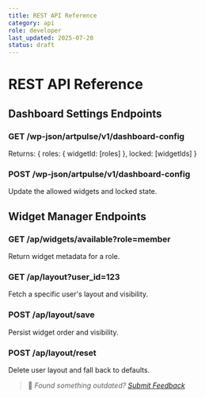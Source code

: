 ```yaml
---
title: REST API Reference
category: api
role: developer
last_updated: 2025-07-20
status: draft
---
```


# REST API Reference

## Dashboard Settings Endpoints

### GET /wp-json/artpulse/v1/dashboard-config
Returns:
{
  roles: { widgetId: [roles] },
  locked: [widgetIds]
}

### POST /wp-json/artpulse/v1/dashboard-config
Update the allowed widgets and locked state.

## Widget Manager Endpoints

### GET /ap/widgets/available?role=member
Return widget metadata for a role.

### GET /ap/layout?user_id=123
Fetch a specific user's layout and visibility.

### POST /ap/layout/save
Persist widget order and visibility.

### POST /ap/layout/reset
Delete user layout and fall back to defaults.

> 💬 *Found something outdated? [Submit Feedback](../feedback.md)*
